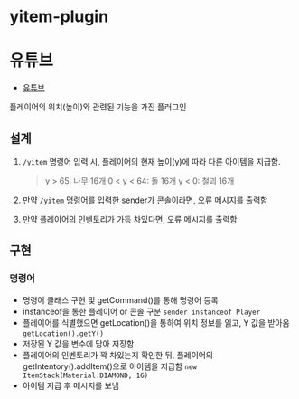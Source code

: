 # yitem-plugin

# 유튜브
 - [유튜브](링크)

플레이어의 위치(높이)와 관련된 기능을 가진 플러그인

## 설계
1. `/yitem` 명령어 입력 시, 플레이어의 현재 높이(y)에 따라 다른 아이템을 지급함.
    > y > 65: 나무 16개
    > 0 < y < 64: 돌 16개
    > y < 0: 철괴 16개

2. 만약 `/yitem` 명령어를 입력한 sender가 콘솔이라면, 오류 메시지를 출력함

3. 만약 플레이어의 인벤토리가 가득 차있다면, 오류 메시지를 출력함

## 구현

### 명령어

- 명령어 클래스 구현 및 getCommand()를 통해 명령어 등록
- instanceof을 통한 플레이어 or 콘솔 구분 `sender instanceof Player`
- 플레이어를 식별했으면 getLocation()을 통하여 위치 정보를 읽고, Y 값을 받아옴`getLocation().getY()`
- 저장된 Y 값을 변수에 담아 저장함
-  플레이어의 인벤토리가 꽉 차있는지 확인한 뒤, 플레이어의 getIntentory().addItem()으로 아이템을 지급함 `new ItemStack(Material.DIAMOND, 16)`
- 아이템 지급 후 메시지를 보냄
